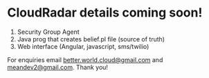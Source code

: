 # CloudRadar details coming soon!


1. Security Group Agent
2. Java prog that creates belief.pl file (source of truth)
3. Web interface (Angular, javascript, sms/twilio)

For enquiries email better.world.cloud@gmail.com and meandev2@gmail.com.
Thank you!
